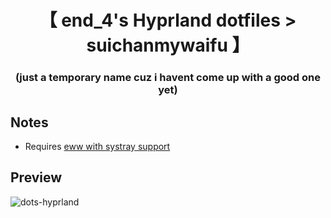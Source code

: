 <div align="center">
    <h1>【 end_4's Hyprland dotfiles > suichanmywaifu 】</h1>
    <h3>(just a temporary name cuz i havent come up with a good one yet)</h3>
</div>

## Notes
- Requires [eww with systray support](https://github.com/elkowar/eww/pull/743)

## Preview
![dots-hyprland](./assets/suichanmywaifu.png)
